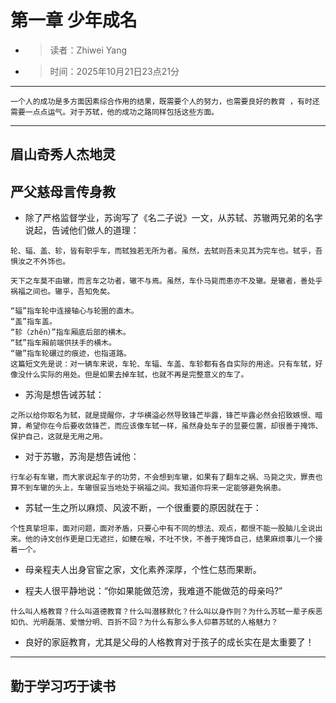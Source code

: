 # 第一章 少年成名
- >读者：Zhiwei Yang
- >时间：2025年10月21日23点21分
---
```
一个人的成功是多方面因素综合作用的结果，既需要个人的努力，也需要良好的教育 ，有时还需要一点点运气。对于苏轼，他的成功之路同样包括这些方面。
```
---
## 眉山奇秀人杰地灵
## 严父慈母言传身教

- 除了严格监督学业，苏询写了《名二子说》一文，从苏轼、苏辙两兄弟的名字说起，告诫他们做人的道理：
```
轮、辐、盖、轸，皆有职乎车，而轼独若无所为者。虽然，去轼则吾未见其为完车也。轼乎，吾惧汝之不外饰也。
```
```
天下之车莫不由辙，而言车之功者，辙不与焉。虽然，车仆马毙而患亦不及辙。是辙者，善处乎祸福之间也。辙乎，吾知免矣。
```
```
“辐”指车轮中连接轴心与轮圈的直木。
“盖”指车盖。
“轸（zhěn）”指车厢底后部的横木。
“轼”指车厢前端供扶手的横木。
“辙”指车轮碾过的痕迹，也指道路。
这篇短文先是说：对一辆车来说，车轮、车辐、车盖、车轸都有各自实际的用途。只有车轼，好像没什么实际的用处。但是如果去掉车轼，也就不再是完整意义的车了。
```

- 苏洵是想告诫苏轼：
```
之所以给你取名为轼，就是提醒你，才华横溢必然导致锋芒毕露，锋芒毕露必然会招致嫉恨、暗算，希望你在今后要收敛锋芒，而应该像车轼一样，虽然身处车子的显要位置，却很善于掩饰、保护自己，这就是无用之用。
```

- 对于苏辙，苏洵是想告诫他：
```
行车必有车辙，而大家说起车子的功劳，不会想到车辙，如果有了翻车之祸、马毙之灾，罪责也算不到车辙的头上，车辙很妥当地处于祸福之间。我知道你将来一定能够避免祸患。
```

- 苏轼一生之所以麻烦、风波不断，一个很重要的原因就在于：
```
个性真挚坦率，面对问题，面对矛盾，只要心中有不同的想法、观点，都恨不能一股脑儿全说出来。他的诗文创作更是口无遮拦，如鲠在喉，不吐不快，不善于掩饰自己，结果麻烦事儿一个接着一个。
```

- 母亲程夫人出身官宦之家，文化素养深厚，个性仁慈而果断。

- 程夫人很平静地说：“你如果能做范滂，我难道不能做范的母亲吗?”
```
什么叫人格教育？什么叫道德教育？什么叫潜移默化？什么叫以身作则？为什么苏轼一辈子疾恶如仇、光明磊落、爱憎分明、百折不回？为什么有那么多人仰慕苏轼的人格魅力？
```

- 良好的家庭教育，尤其是父母的人格教育对于孩子的成长实在是太重要了！
---
## 勤于学习巧于读书
